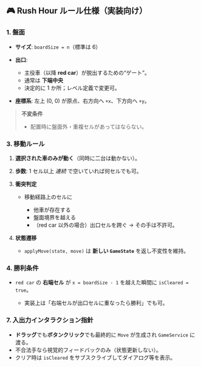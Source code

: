 
## 🎮 Rush Hour ルール仕様（実装向け）

### 1. 盤面

* **サイズ**: `boardSize = n`（標準は 6）
* **出口**:

  * 主役車（以降 **red car**）が脱出するための“ゲート”。
  * 通常は **下端中央**
  * 決定的に 1 か所；レベル定義で変更可。
* **座標系**: 左上 (0, 0) が原点、右方向へ `+x`、下方向へ `+y`。

> **不変条件**
>
> * 配置時に盤面外・重複セルがあってはならない。

### 3. 移動ルール

1. **選択された車のみが動く**（同時に二台は動かない）。
2. **歩数**: 1 セル以上 *連続* で空いていれば何セルでも可。
3. **衝突判定**

   * 移動経路上のセルに

     * 他車が存在する
     * 盤面境界を越える
     * （red car 以外の場合）出口セルを跨ぐ
       → その手は不許可。
4. **状態遷移**

   * `applyMove(state, move)` は **新しい `GameState`** を返し不変性を維持。

### 4. 勝利条件

* `red car` の **右端セル** が `x = boardSize - 1` を越えた瞬間に `isCleared = true`。

  * 実装上は「右端セルが出口セルに重なったら勝利」でも可。

### 7. 入出力インタラクション指針

* **ドラッグ**でも**ボタンクリック**でも最終的に `Move` が生成され `GameService` に渡る。
* 不合法手なら視覚的フィードバックのみ（状態更新しない）。
* クリア時は `isCleared` をサブスクライブしてダイアログ等を表示。

